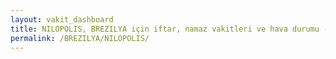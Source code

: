 ```yaml
---
layout: vakit_dashboard
title: NILOPOLIS, BREZILYA için iftar, namaz vakitleri ve hava durumu - ilçe/eyalet seç
permalink: /BREZILYA/NILOPOLIS/
---
```


<script type="text/javascript">
  var GLOBAL_COUNTRY = 'BREZILYA';
  var GLOBAL_CITY = 'NILOPOLIS';
  var GLOBAL_STATE = '';
  var lat = 72;
  var lon = 21;
</script>
